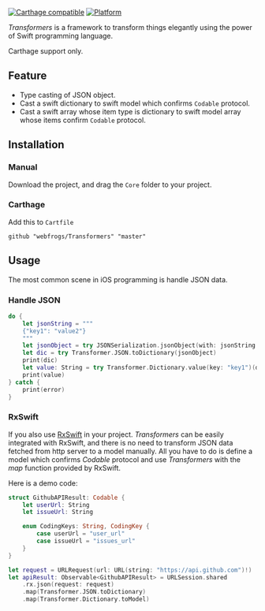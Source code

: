 [![Carthage compatible](https://img.shields.io/badge/Carthage-compatible-4BC51D.svg?style=flat)](https://github.com/Carthage/Carthage)
[![Platform](https://img.shields.io/badge/Platform-iOS|macOS|tvOS-4BC51D.svg?style=flat)](https://github.com/webfrogs/HandOfTheKing)

*Transformers* is a framework to transform things elegantly using the power of Swift programming language. 

Carthage support only. 

## Feature

- Type casting of JSON object.
- Cast a swift dictionary to swift model which confirms `Codable` protocol.
- Cast a swift array whose item type is dictionary to swift model array whose items confirm `Codable` protocol.

## Installation

### Manual

Download the project, and drag the `Core` folder to your project.

### Carthage

Add this to `Cartfile`

```
github "webfrogs/Transformers" "master"
```

## Usage

The most common scene in iOS programming is handle JSON data.

### Handle JSON 

```swift
do {
    let jsonString = """
    {"key1": "value2"}
    """
    let jsonObject = try JSONSerialization.jsonObject(with: jsonString.data(using: String.Encoding.utf8)!, options: [])
    let dic = try Transformer.JSON.toDictionary(jsonObject)
    print(dic)
    let value: String = try Transformer.Dictionary.value(key: "key1")(dic)
    print(value)
} catch {
    print(error)
}
```

### RxSwift

If you also use [RxSwift](https://github.com/ReactiveX/RxSwift) in your project. *Transformers* can be easily integrated with RxSwift, and there is no need to transform JSON data fetched from http server to a model manually. All you have to do is define a model which confirms *Codable* protocol and use *Transformers* with the *map* function provided by RxSwift. 

Here is a demo code:

```swift
struct GithubAPIResult: Codable {
    let userUrl: String
    let issueUrl: String

    enum CodingKeys: String, CodingKey {
        case userUrl = "user_url"
        case issueUrl = "issues_url"
    }
}

let request = URLRequest(url: URL(string: "https://api.github.com")!)
let apiResult: Observable<GithubAPIResult> = URLSession.shared
    .rx.json(request: request)
    .map(Transformer.JSON.toDictionary)
    .map(Transformer.Dictionary.toModel)
```



